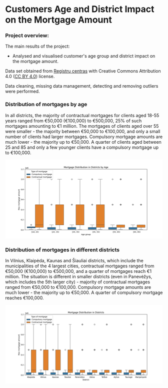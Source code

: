 # Customers Age and District Impact on the Mortgage Amount

### Project overview:

The main results of the project:
* Analysed and visualised customer's age group and district impact on the mortgage amount.

Data set obtained from [Registrų centras](https://www.registrucentras.lt/p/1561) with Creative Commons Attribution 4.0 
([CC BY 4.0](https://creativecommons.org/licenses/by/4.0/deed.lt)) license. 

Data cleaning, missing data management, detecting and removing outliers were performed. 
 
### Distribution of mortgages by age

In all districts, the majority of contractual mortgages for clients aged 18-55 years ranged from €50,000 (€100,000) 
to €500,000, 25% of such mortgages amounting to €1 million. The mortgages of clients aged over 55 were smaller -
the majority between €50,000 to €100,000, and only a small number of clients had larger mortgages.
Compulsory mortgage amounts are much lower - the majority up to €50,000.  A quarter of clients aged 
between 25 and 85 and only a few younger clients have a compulsory mortgage up to €100,000. 

![img.png](Images%2Fimg.png)

### Distribution of mortgages in different districts
In Vilnius, Klaipėda, Kaunas and Šiauliai districts, which include the municipalities of the 4 largest cities, 
contractual mortgages ranged from €50,000 (€100,000) to €500,000, and a quarter of mortgages reach €1 million. 
The situation is different in smaller districts (even in Panevėžys, which includes the 5th larger city) - majority 
of contractual mortgages ranged from  €50,000 to €100,000.
Compulsory mortgage amounts are much lower - the majority up to €50,000.  A quarter of compulsory mortgage reaches €100,000. 

![img_1.png](Images%2Fimg_1.png)






